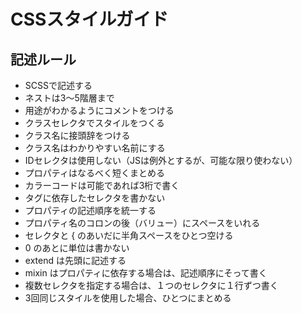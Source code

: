 # CSSスタイルガイド

## 記述ルール
+ SCSSで記述する
+ ネストは3～5階層まで
+ 用途がわかるようにコメントをつける
+ クラスセレクタでスタイルをつくる
+ クラス名に接頭辞をつける
+ クラス名はわかりやすい名前にする
+ IDセレクタは使用しない（JSは例外とするが、可能な限り使わない）
+ プロパティはなるべく短くまとめる
+ カラーコードは可能であれば3桁で書く
+ タグに依存したセレクタを書かない
+ プロパティの記述順序を統一する
+ プロパティ名のコロンの後（バリュー）にスペースをいれる
+ セレクタと { のあいだに半角スペースをひとつ空ける
+ 0 のあとに単位は書かない
+ extend は先頭に記述する
+ mixin はプロパティに依存する場合は、記述順序にそって書く
+ 複数セレクタを指定する場合は、１つのセレクタに１行ずつ書く
+ 3回同じスタイルを使用した場合、ひとつにまとめる
